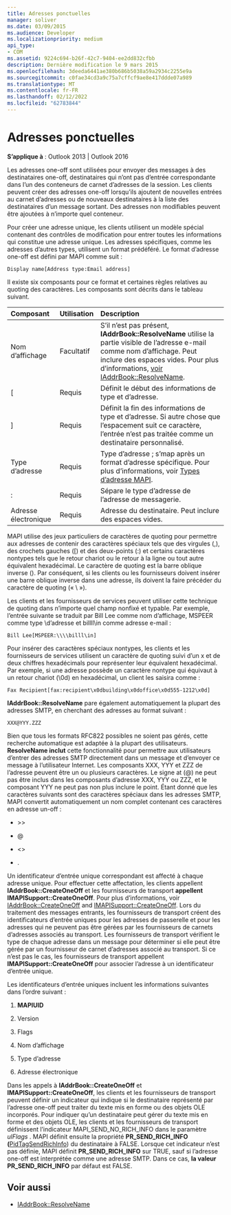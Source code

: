 ```yaml
---
title: Adresses ponctuelles
manager: soliver
ms.date: 03/09/2015
ms.audience: Developer
ms.localizationpriority: medium
api_type:
- COM
ms.assetid: 9224c694-b26f-42c7-9404-ee2dd832cfbb
description: Dernière modification le 9 mars 2015
ms.openlocfilehash: 3deeda6441ae380b686b5038a59a2934c2255e9a
ms.sourcegitcommit: c0fae34cd3a9c75a7cffcf9ae8e417ddde07a989
ms.translationtype: MT
ms.contentlocale: fr-FR
ms.lasthandoff: 02/12/2022
ms.locfileid: "62783844"
---
```

# <a name="one-off-addresses"></a>Adresses ponctuelles

**S’applique à** : Outlook 2013 | Outlook 2016 
  
Les adresses one-off sont utilisées pour envoyer des messages à des destinataires one-off, destinataires qui n’ont pas d’entrée correspondante dans l’un des conteneurs de carnet d’adresses de la session. Les clients peuvent créer des adresses one-off lorsqu’ils ajoutent de nouvelles entrées au carnet d’adresses ou de nouveaux destinataires à la liste des destinataires d’un message sortant. Des adresses non modifiables peuvent être ajoutées à n’importe quel conteneur.
  
Pour créer une adresse unique, les clients utilisent un modèle spécial contenant des contrôles de modification pour entrer toutes les informations qui constitue une adresse unique. Les adresses spécifiques, comme les adresses d’autres types, utilisent un format prédéféré. Le format d’adresse one-off est défini par MAPI comme suit :
  
`Display name[Address type:Email address]`
  
Il existe six composants pour ce format et certaines règles relatives au quoting des caractères. Les composants sont décrits dans le tableau suivant.
  
|**Composant**|**Utilisation**|**Description**|
|:-----|:-----|:-----|
|Nom d’affichage  <br/> |Facultatif  <br/> |S’il n’est pas présent, **IAddrBook::ResolveName** utilise la partie visible de l’adresse e-mail comme nom d’affichage. Peut inclure des espaces vides. Pour plus d’informations, [voir IAddrBook::ResolveName](iaddrbook-resolvename.md). |
|[  <br/> |Requis  <br/> |Définit le début des informations de type et d’adresse. |
|]  <br/> |Requis  <br/> |Définit la fin des informations de type et d’adresse. Si autre chose que l’espacement suit ce caractère, l’entrée n’est pas traitée comme un destinataire personnalisé. |
|Type d’adresse  <br/> |Requis  <br/> |Type d’adresse ; s’map après un format d’adresse spécifique. Pour plus d’informations, voir [Types d’adresse MAPI](mapi-address-types.md). |
|:  <br/> |Requis  <br/> |Sépare le type d’adresse de l’adresse de messagerie. |
|Adresse électronique  <br/> |Requis  <br/> |Adresse du destinataire. Peut inclure des espaces vides. |
   
MAPI utilise des jeux particuliers de caractères de quoting pour permettre aux adresses de contenir des caractères spéciaux tels que des virgules (,), des crochets gauches ([) et des deux-points (:) et certains caractères nontypes tels que le retour chariot ou le retour à la ligne ou tout autre équivalent hexadécimal. Le caractère de quoting est la barre oblique inverse (\). Par conséquent, si les clients ou les fournisseurs doivent insérer une barre oblique inverse dans une adresse, ils doivent la faire précéder du caractère de quoting (« \\ »).
  
Les clients et les fournisseurs de services peuvent utiliser cette technique de quoting dans n’importe quel champ nonfixé et typable. Par exemple, l’entrée suivante se traduit par Bill Lee comme nom d’affichage, MSPEER comme type \\d’adresse et billll\in comme adresse e-mail :
  
`Bill Lee[MSPEER:\\\\billl\in]`

Pour insérer des caractères spéciaux nontypes, les clients et les fournisseurs de services utilisent un caractère de quoting suivi d’un x et de deux chiffres hexadécimals pour représenter leur équivalent hexadécimal. Par exemple, si une adresse possède un caractère nontype qui équivaut à un retour chariot (\0d) en hexadécimal, un client les saisira comme :
  
`Fax Recipient[fax:recipient\x0dbuilding\x0doffice\x0d555-1212\x0d]`

**IAddrBook::ResolveName** pare également automatiquement la plupart des adresses SMTP, en cherchant des adresses au format suivant : 
  
`XXX@YYY.ZZZ`

Bien que tous les formats RFC822 possibles ne soient pas gérés, cette recherche automatique est adaptée à la plupart des utilisateurs. **ResolveName inclut** cette fonctionnalité pour permettre aux utilisateurs d’entrer des adresses SMTP directement dans un message et d’envoyer ce message à l’utilisateur Internet. Les composants XXX, YYY et ZZZ de l’adresse peuvent être un ou plusieurs caractères. Le signe at (@) ne peut pas être inclus dans les composants d’adresse XXX, YYY ou ZZZ, et le composant YYY ne peut pas non plus inclure le point. Étant donné que les caractères suivants sont des caractères spéciaux dans les adresses SMTP, MAPI convertit automatiquement un nom complet contenant ces caractères en adresse un-off : 
  
- \>\>
    
- @
    
- \<\>
    
- .
    
Un identificateur d’entrée unique correspondant est affecté à chaque adresse unique. Pour effectuer cette affectation, les clients appellent **IAddrBook::CreateOneOff** et les fournisseurs de transport **appellent IMAPISupport::CreateOneOff**. Pour plus d’informations, voir [IAddrBook::CreateOneOff](iaddrbook-createoneoff.md) and [IMAPISupport::CreateOneOff](imapisupport-createoneoff.md). Lors du traitement des messages entrants, les fournisseurs de transport créent des identificateurs d’entrée uniques pour les adresses de passerelle et pour les adresses qui ne peuvent pas être gérées par les fournisseurs de carnets d’adresses associés au transport. Les fournisseurs de transport vérifient le type de chaque adresse dans un message pour déterminer si elle peut être gérée par un fournisseur de carnet d’adresses associé au transport. Si ce n’est pas le cas, les fournisseurs de transport appellent **IMAPISupport::CreateOneOff** pour associer l’adresse à un identificateur d’entrée unique. 
  
Les identificateurs d’entrée uniques incluent les informations suivantes dans l’ordre suivant :
  
1. **MAPIUID**
    
2. Version
    
3. Flags
    
4. Nom d’affichage
    
5. Type d’adresse
    
6. Adresse électronique
    
Dans les appels à **IAddrBook::CreateOneOff** et **IMAPISupport::CreateOneOff**, les clients et les fournisseurs de transport peuvent définir un indicateur qui indique si le destinataire représenté par l’adresse one-off peut traiter du texte mis en forme ou des objets OLE incorporés. Pour indiquer qu’un destinataire peut gérer du texte mis en forme et des objets OLE, les clients et les fournisseurs de transport définissent l’indicateur MAPI_SEND_NO_RICH_INFO dans le paramètre _ulFlags_ . MAPI définit ensuite la propriété **PR_SEND_RICH_INFO (**[PidTagSendRichInfo](pidtagsendrichinfo-canonical-property.md)) du destinataire à FALSE. Lorsque cet indicateur n’est pas définie, MAPI définit **PR_SEND_RICH_INFO** sur TRUE, sauf si l’adresse one-off est interprétée comme une adresse SMTP. Dans ce cas, **la valeur PR_SEND_RICH_INFO** par défaut est FALSE. 
  
## <a name="see-also"></a>Voir aussi

- [IAddrBook::ResolveName](iaddrbook-resolvename.md)

